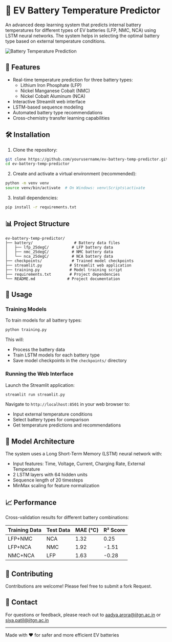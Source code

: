 # 🔋 EV Battery Temperature Predictor

An advanced deep learning system that predicts internal battery temperatures for different types of EV batteries (LFP, NMC, NCA) using LSTM neural networks. The system helps in selecting the optimal battery type based on external temperature conditions.

![Battery Temperature Prediction](assets/prediction_demo.png)

## 🌟 Features

- Real-time temperature prediction for three battery types:
  - Lithium Iron Phosphate (LFP)
  - Nickel Manganese Cobalt (NMC)
  - Nickel Cobalt Aluminum (NCA)
- Interactive Streamlit web interface
- LSTM-based sequence modeling
- Automated battery type recommendations
- Cross-chemistry transfer learning capabilities

## 🛠️ Installation

1. Clone the repository:
```bash
git clone https://github.com/yourusername/ev-battery-temp-predictor.git
cd ev-battery-temp-predictor
```

2. Create and activate a virtual environment (recommended):
```bash
python -m venv venv
source venv/bin/activate  # On Windows: venv\Scripts\activate
```

3. Install dependencies:
```bash
pip install -r requirements.txt
```

## 📊 Project Structure

```
ev-battery-temp-predictor/
├── battery/                  # Battery data files
│   ├── lfp_25degC/          # LFP battery data
│   ├── nmc_25degC/          # NMC battery data
│   └── nca_25degC/          # NCA battery data
├── checkpoints/             # Trained model checkpoints
├── streamlit.py            # Streamlit web application
├── training.py             # Model training script
├── requirements.txt        # Project dependencies
└── README.md              # Project documentation
```

## 🚀 Usage

### Training Models

To train models for all battery types:

```bash
python training.py
```

This will:
- Process the battery data
- Train LSTM models for each battery type
- Save model checkpoints in the `checkpoints/` directory

### Running the Web Interface

Launch the Streamlit application:

```bash
streamlit run streamlit.py
```

Navigate to `http://localhost:8501` in your web browser to:
- Input external temperature conditions
- Select battery types for comparison
- Get temperature predictions and recommendations

## 🧪 Model Architecture

The system uses a Long Short-Term Memory (LSTM) neural network with:
- Input features: Time, Voltage, Current, Charging Rate, External Temperature
- 2 LSTM layers with 64 hidden units
- Sequence length of 20 timesteps
- MinMax scaling for feature normalization

## 📈 Performance

Cross-validation results for different battery combinations:

| Training Data | Test Data | MAE (°C) | R² Score |
|--------------|-----------|----------|----------|
| LFP+NMC      | NCA       | 1.32     | 0.25     |
| LFP+NCA      | NMC       | 1.92     | -1.51    |
| NMC+NCA      | LFP       | 1.63     | -0.28    |

## 🤝 Contributing

Contributions are welcome! Please feel free to submit a fork Request.

## 📧 Contact

For questions or feedback, please reach out to [aadya.arora@iitgn.ac.in](mailto:aadya.arora@iitgn.ac.in) or [siya.patil@iitgn.ac.in](mailto:siya.patil@iitgn.ac.in)

---
Made with ❤️ for safer and more efficient EV batteries
